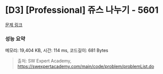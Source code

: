 # [D3] [Professional] 쥬스 나누기 - 5601 

[문제 링크](https://swexpertacademy.com/main/code/problem/problemDetail.do?contestProbId=AWXGAylqcdYDFAUo) 

### 성능 요약

메모리: 19,404 KB, 시간: 114 ms, 코드길이: 681 Bytes



> 출처: SW Expert Academy, https://swexpertacademy.com/main/code/problem/problemList.do
